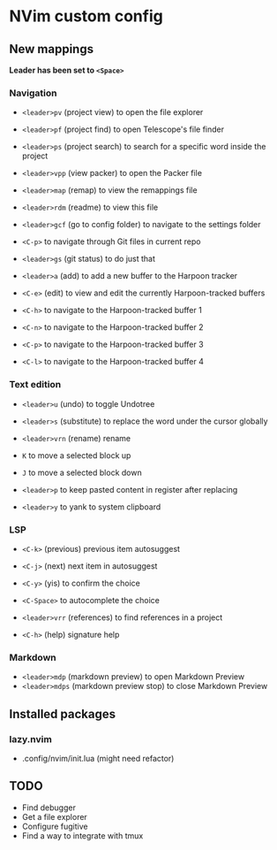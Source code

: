 # NVim custom config

## New mappings

**Leader has been set to `<Space>`**

### Navigation
* `<leader>pv` (project view) to open the file explorer
* `<leader>pf` (project find) to open Telescope's file finder
* `<leader>ps` (project search) to search for a specific word inside the project
* `<leader>vpp` (view packer) to open the Packer file
* `<leader>map` (remap) to view the remappings file
* `<leader>rdm` (readme) to view this file
* `<leader>gcf` (go to config folder) to navigate to the settings folder

* `<C-p>` to navigate through Git files in current repo
* `<leader>gs` (git status) to do just that

* `<leader>a` (add) to add a new buffer to the Harpoon tracker
* `<C-e>` (edit) to view and edit the currently Harpoon-tracked buffers
* `<C-h>` to navigate to the Harpoon-tracked buffer 1
* `<C-n>` to navigate to the Harpoon-tracked buffer 2
* `<C-p>` to navigate to the Harpoon-tracked buffer 3
* `<C-l>` to navigate to the Harpoon-tracked buffer 4

### Text edition
* `<leader>u` (undo) to toggle Undotree
* `<leader>s` (substitute) to replace the word under the cursor globally
* `<leader>vrn` (rename) rename 

* `K` to move a selected block up
* `J` to move a selected block down

* `<leader>p` to keep pasted content in register after replacing
* `<leader>y` to yank to system clipboard

### LSP
* `<C-k>` (previous) previous item autosuggest
* `<C-j>` (next) next item in autosuggest
* `<C-y>` (yis) to confirm the choice
* `<C-Space>` to autocomplete the choice

* `<leader>vrr` (references) to find references in a project
* `<C-h>` (help) signature help

### Markdown
* `<leader>mdp` (markdown preview) to open Markdown Preview
* `<leader>mdps` (markdown preview stop) to close Markdown Preview

## Installed packages

### lazy.nvim
* .config/nvim/init.lua (might need refactor)

## TODO
* Find debugger
* Get a file explorer
* Configure fugitive
* Find a way to integrate with tmux
